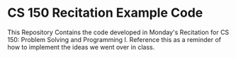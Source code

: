 # CS 150 Recitation Example Code
This Repository Contains the code developed in Monday's Recitation for CS 150: Problem Solving and Programming I.
Reference this as a reminder of how to implement the ideas we went over in class.

